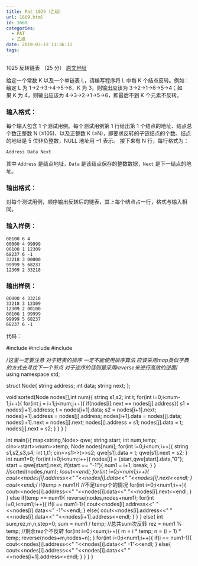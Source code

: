 ```yaml
---
title: Pat_1025（乙级）
url: 1669.html
id: 1669
categories:
  - PAT
  - 乙级
date: 2019-03-12 11:36:11
tags:
---
```


1025 反转链表 （25 分） [原文地址](https://pintia.cn/problem-sets/994805260223102976/problems/994805296180871168)

给定一个常数 K 以及一个单链表 L，请编写程序将 L 中每 K 个结点反转。例如：给定 L 为 1→2→3→4→5→6，K 为 3，则输出应该为 3→2→1→6→5→4；如果 K 为 4，则输出应该为 4→3→2→1→5→6，即最后不到 K 个元素不反转。

### 输入格式：

每个输入包含 1 个测试用例。每个测试用例第 1 行给出第 1 个结点的地址、结点总个数正整数 N (≤10​5​​)、以及正整数 K (≤N)，即要求反转的子链结点的个数。结点的地址是 5 位非负整数，NULL 地址用 −1 表示。 接下来有 N 行，每行格式为：

    Address Data Next
    

其中 `Address` 是结点地址，`Data` 是该结点保存的整数数据，`Next` 是下一结点的地址。

### 输出格式：

对每个测试用例，顺序输出反转后的链表，其上每个结点占一行，格式与输入相同。

### 输入样例：

    00100 6 4
    00000 4 99999
    00100 1 12309
    68237 6 -1
    33218 3 00000
    99999 5 68237
    12309 2 33218
    

### 输出样例：

    00000 4 33218
    33218 3 12309
    12309 2 00100
    00100 1 99999
    99999 5 68237
    68237 6 -1

代码：

#include<iostream>
#include<map>
#include<algorithm>

/*这里一定要注意 对于链表的排序 一定不能使用排序算法  应该采用map类似字典的方式去寻找下一个节点
对于逆序的话则是采用reverse来进行高效的逆置*/
using namespace std;

struct Node{
    string address;
    int data;
    string next;
};

void sorted(Node nodes\[\],int num){
    string s1,s2;
    int t;
    for(int i=0;i<num-1;i++){
        for(int j = i+1;j<num;j++){
            if(nodes\[i\].next == nodes\[j\].address){
                s1 = nodes\[i+1\].address;
                t = nodes\[i+1\].data;
                s2 = nodes\[i+1\].next;
                nodes\[i+1\].address = nodes\[j\].address;
                nodes\[i+1\].data = nodes\[j\].data;
                nodes\[i+1\].next = nodes\[j\].next;
                nodes\[j\].address = s1;
                nodes\[j\].data = t;
                nodes\[j\].next = s2;
            }
        }
    }
}

int main(){
    map<string,Node> qwe;
    string start;
    int num,temp;
    cin>>start>>num>>temp;
    Node nodes\[num\];
    for(int i=0;i<num;i++){
        string s1,s2,s3,s4;
        int t,t1;
        cin>>s1>>t>>s2;
        qwe\[s1\].data = t;
        qwe\[s1\].next = s2;
    }
    int num1=0;
    for(int i=0;i<num;i++){
        nodes\[i\] = {start,qwe\[start\].data,"0"};
        start = qwe\[start\].next;
        if(start == "-1"){
            num1 = i+1;
            break;
        }
    }
    //sorted(nodes,num);
    /*cout<<endl;
    for(int i=0;i<num1;i++){
        cout<<nodes\[i\].address<<" "<<nodes\[i\].data<<" "<<nodes\[i\].next<<endl;
    }
    cout<<endl;*/
    if(temp > num1){ //不足temp个的情况
        for(int i=0;i<num1;i++){
            cout<<nodes\[i\].address<<" "<<nodes\[i\].data<<" "<<nodes\[i\].next<<endl;
        }
    }
    else if(temp == num1){
        reverse(nodes,nodes+num1);
        for(int i=0;i<num1;i++){
            if(i == num1-1){
                cout<<nodes\[i\].address<<" "<<nodes\[i\].data<<" -1"<<endl;
            }
            else{
                cout<<nodes\[i\].address<<" "<<nodes\[i\].data<<" "<<nodes\[i+1\].address<<endl;
            }
        }
    }
    else{
        int sum,rez,m,n,step=0;
        sum = num1 / temp; //总共sum次反转
        rez = num1 % temp; //剩余rez个不反转
        for(int i=0;i<sum;i++){
            m = i * temp;
            n = (i + 1) * temp;
            reverse(nodes+m,nodes+n);
        }
        for(int i=0;i<num1;i++){
            if(i == num1-1){
                cout<<nodes\[i\].address<<" "<<nodes\[i\].data<<" -1"<<endl;
            }
            else{
                cout<<nodes\[i\].address<<" "<<nodes\[i\].data<<" "<<nodes\[i+1\].address<<endl;
            }
        }
    }
}